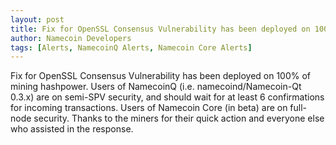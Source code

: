 ```yaml
---
layout: post
title: Fix for OpenSSL Consensus Vulnerability has been deployed on 100% of mining hashpower
author: Namecoin Developers
tags: [Alerts, NamecoinQ Alerts, Namecoin Core Alerts]
---
```

Fix for OpenSSL Consensus Vulnerability has been deployed on 100% of mining hashpower.  Users of NamecoinQ (i.e. namecoind/Namecoin-Qt 0.3.x) are on semi-SPV security, and should wait for at least 6 confirmations for incoming transactions.  Users of Namecoin Core (in beta) are on full-node security.  Thanks to the miners for their quick action and everyone else who assisted in the response.
